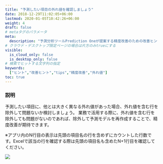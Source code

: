 ```yaml
---
title: "予測したい項目の外れ値を確認しましょう"
date: 2018-12-29T11:02:05+06:00
lastmod: 2020-01-05T10:42:26+06:00
weight: 4
draft: false
# metaタグのパラメータ
meta:
  description: "予測分析ツールPrediction Oneが提案する精度改善のための改善ヒントについて説明するページです。"
# クラウド・デスクトップ限定ページの場合は片方のみtrueにする
visible:
  is_cloud_only: false
  is_desktop_only: false
# 検索でヒットする文字列の指定
keywords:
  ["ヒント","改善ヒント","tips","精度改善","外れ値"]
toc: true
---
```


### 説明

予測したい項目に、他とは大きく異なる外れ値があった場合、外れ値を含む行を除外して問題ないか検討しましょう。
業務で活用する際に、外れ値を含む行を除外しても問題がないのであれば、除外して予測モデルを再作成することで、精度改善が期待できます。

※アプリ内のN行目の表示は先頭の項目名の行を含めずにカウントした行数です。Excelで該当の行を確認する際は先頭の項目名も含めたN+1行目を確認してください。

![](../img/t_slide.png)

